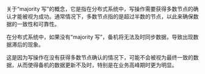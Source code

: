 关于“majority 写”的概念，它是指在分布式系统中，写操作需要获得多数节点的确认才能被视为成功。通常情况下，多数节点指的是超过半数的节点，以此来确保数据的一致性和可靠性。

在分布式系统中，如果没有“majority 写”，备机将无法及时同步数据，导致出现数据滞后的现象。

这是因为写操作在没有获得多数节点确认的情况下，可能不会被视为最终一致的数据，从而使得备机的数据更新不及时，特别是在业务高峰期时更为明显。





